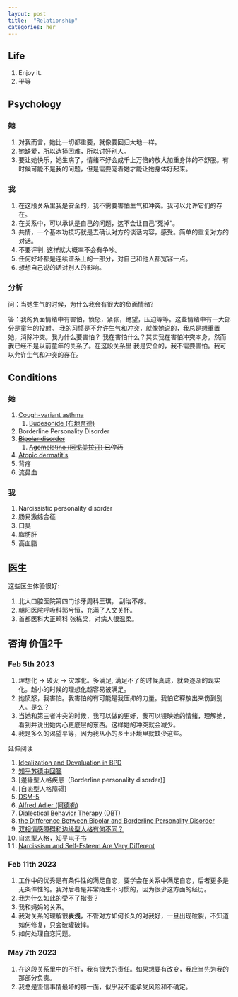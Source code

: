 ```yaml
---
layout: post
title:  "Relationship"
categories: her 
---
```

## Life
1. Enjoy it.
1. 平等

## Psychology 

### 她
1. 对我而言，她比一切都重要，就像要回归大地一样。
1. 她缺爱，所以选择困难，所以讨好别人。
1. 要让她快乐，她生病了，情绪不好会成千上万倍的放大加重身体的不舒服。有时候可能不是我的问题，但是需要宠着她才能让她身体好起来。

### 我
1. 在这段关系里我是安全的，我不需要害怕生气和冲突。我可以允许它们的存在。
1. 在关系中，可以承认是自己的问题，这不会让自己“死掉”。
1. 共情，一个基本功技巧就是去确认对方的谈话内容，感受。简单的重复对方的对话。
1. 不要评判, 这样就大概率不会有争吵。
1. 任何好坏都是连续谱系上的一部分，对自己和他人都宽容一点。
1. 想想自己说的话对别人的影响。

### 分析
问：当她生气的时候，为什么我会有很大的负面情绪?

答：我的负面情绪中有害怕，愤怒，紧张，绝望，压迫等等。这些情绪中有一大部分是童年的投射。
我的习惯是不允许生气和冲突，就像她说的，我总是想重置她，消除冲突。我为什么要害怕？
我在害怕什么？其实我在害怕冲突本身。然而我已经不是以前童年的关系了。在这段关系里
我是安全的，我不需要害怕。我可以允许生气和冲突的存在。

## Conditions 

### 她

1. [Cough-variant asthma][cva] 
    1. [Budesonide (布地奈德)][Budesonide]
1. Borderline Personality Disorder
1. ~~[Bipolar disorder][bipolar]~~
    1. ~~[Agomelatine (阿戈美拉汀)][Agomelatine] 已停药~~
1. [Atopic dermatitis][eczema]
1. 背疼
1. 流鼻血

### 我
1. Narcissistic personality disorder
1. 肠易激综合征
1. 口臭
1. 脂肪肝
1. 高血脂

[cva]: https://www.webmd.com/asthma/guide/cough-variant-asthma
[Budesonide]: https://en.wikipedia.org/wiki/Budesonide
[bipolar]: https://en.wikipedia.org/wiki/Bipolar_disorder 
[Agomelatine]: https://en.wikipedia.org/wiki/Agomelatine
[eczema]: https://www.mayoclinic.org/diseases-conditions/contact-dermatitis/symptoms-causes/syc-20352742


## 医生

这些医生体验很好:
1. 北大口腔医院第四门诊牙周科王琪， 刮治不疼。
1. 朝阳医院呼吸科郭兮恒，充满了人文关怀。
1. 首都医科大正畸科 张栋梁，对病人很温柔。

## 咨询 价值2千

### Feb 5th 2023
1. 理想化 -> 破灭 -> 灾难化。多满足, 满足不了的时候真诚，就会逐渐的现实化。越小的时候的理想化越容易被满足。
1. 她愤怒，我害怕。我害怕的有可能是我压抑的力量。我怕它释放出来伤到别人。是么？
1. 当她和第三者冲突的时候，我可以做的更好，我可以镜映她的情绪，理解她，看到并说出她内心更底层的东西。这样她的冲突就会减少。
1. 我是多么的渴望平等，因为我从小的乡土环境里就缺少这些。

延伸阅读
1. [Idealization and Devaluation in BPD](https://www.verywellmind.com/devaluation-and-idealization-in-bpd-425291)
1. [知乎苏德中回答](https://www.zhihu.com/question/27707005/answer/69792582)
1. [邊緣型人格疾患（Borderline personality disorder)]
1. [自恋型人格障碍]
1. [DSM-5](https://en.wikipedia.org/wiki/DSM-5)
1. [Alfred Adler (阿德勒)](https://en.wikipedia.org/wiki/Alfred_Adler)
1. [Dialectical Behavior Therapy (DBT)](https://my.clevelandclinic.org/health/treatments/22838-dialectical-behavior-therapy-dbt)
1. [the Difference Between Bipolar and Borderline Personality Disorder](https://healthmatters.nyp.org/understanding-difference-bipolar-borderline-personality-disorder/)
1. [双相情感障碍和边缘型人格有何不同？](https://www.zhihu.com/question/370141974)
1. [自恋型人格，知乎电子书](https://www.zhihu.com/market/album/933668753932181504/section/934801533915258880)
1. [Narcissism and Self-Esteem Are Very Different](https://blogs.scientificamerican.com/beautiful-minds/narcissism-and-self-esteem-are-very-different/)

### Feb 11th 2023
1. 工作中的优秀是有条件性的满足自恋，要学会在关系中满足自恋，后者更多是无条件性的。我对后者是非常陌生不习惯的，因为很少这方面的经历。
1. 我为什么如此的受不了指责？
1. 我和妈妈的关系。
1. 我对关系的理解很**表浅**，不管对方如何长久的对我好，一旦出现破裂，不知道如何修复，只会破罐破摔。
1. 如何处理自恋问题。

### May 7th 2023
1. 在这段关系里中的不好，我有很大的责任。如果想要有改变，我应当先为我的那部分负责。
1. 我总是坚信事情最坏的那一面，似乎我不能承受风险和不确定。
